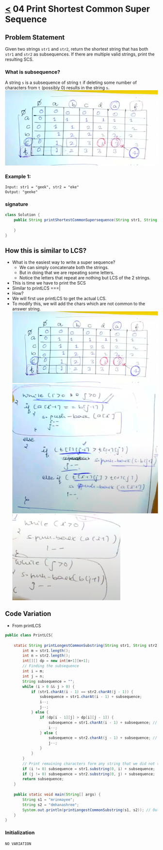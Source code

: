 # [<](../Readme.md) 04 Print Shortest Common Super Sequence

## Problem Statement
Given two strings `str1` and `str2`, return the shortest string that has both `str1` and `str2` as subsequences.
If there are multiple valid strings, print the resulting SCS.

### What is subsequence?
A string `s` is a subsequence of string `t` if deleting some number of characters from `t` (possibly 0) results in the string `s`.
![img.png](img.png)

### Example 1:
```text
Input: str1 = "geek", str2 = "eke"
Output: "geeke"
```

### signature
```java
class Solution {
    public String printShortestCommonSupersequence(String str1, String str2) {

    }
}
```

## How this is similar to LCS?
- What is the easiest way to write a super sequence?
    - We can simply concatenate both the strings.
    - But in doing that we are repeating some letters.
    - Notice the letters that repeat are nothing but LCS of the 2 strings.
- This is time we have to print the SCS
- Similar to printLCS ===|
- How? 
- We will first use printLCS to get the actual LCS.
- To modify this, we will add the chars which are not common to the answer string.
![img.png](img.png)
![img_1.png](img_1.png)
![img_2.png](img_2.png)
## Code Variation
- From printLCS
```java
public class PrintLCS{
    
    static String printLongestCommonSubstring(String str1, String str2) {
        int m = str1.length();
        int n = str2.length();
        int[][] dp = new int[m+1][n+1];
        // Finding the subsequence
        int i = m;
        int j = n;
        String subsequence = "";
        while (i > 0 && j > 0) {
            if (str1.charAt(i - 1) == str2.charAt(j - 1)) {
                subsequence = str1.charAt(i - 1) + subsequence;
                i--;
                j--;
            } else {
                if (dp[i - 1][j] > dp[i][j - 1]) {
                    subsequence = str1.charAt(i - 1) + subsequence; // include the character that did not match
                    i--;
                } else {
                    subsequence = str2.charAt(j - 1) + subsequence; // include the character that did not match
                    j--;
                }
            }
        }
        // Print remaining characters form any string that we did not traverse completely
        if (i != 0) subsequence = str1.substring(0, i) + subsequence;
        if (j != 0) subsequence = str2.substring(0, j) + subsequence;
        return subsequence;
    }

    public static void main(String[] args) {
        String s1 = "mrinmayee";
        String s2 = "dmhanashree";
        System.out.println(printLongestCommonSubstring(s1, s2)); // Output: dmrihanmayshree 
    }
}
```

### Initialization
```NO VARIATION```